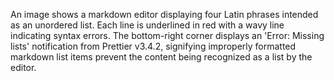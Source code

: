 An image shows a markdown editor displaying four Latin phrases intended as an unordered list. Each line is underlined in red with a wavy line indicating syntax errors. The bottom-right corner displays an 'Error: Missing lists' notification from Prettier v3.4.2, signifying improperly formatted markdown list items prevent the content being recognized as a list by the editor.